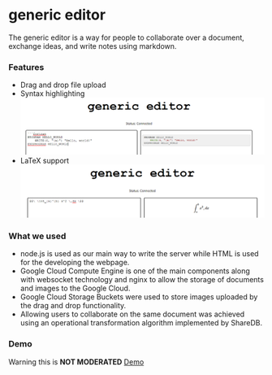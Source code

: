 # generic editor

The generic editor is a way for people to collaborate over a document, exchange ideas, and write notes using markdown.

### Features
- Drag and drop file upload
- Syntax highlighting
![demo screenshot](pictures/Syntax.png)
- LaTeX support
![demo screenshot](pictures/LaTeX.png)

### What we used
- node.js is used as our main way to write the server while HTML is used for the developing the webpage.
- Google Cloud Compute Engine is one of the main components along with websocket technology and nginx to allow the storage of documents
and images to the Google Cloud.
- Google Cloud Storage Buckets were used to store images uploaded by the drag and drop functionality.
- Allowing users to collaborate on the same document was achieved using an operational transformation algorithm implemented by ShareDB.

### Demo
Warning this is **NOT MODERATED** [Demo](aaaaaaaaaaaaaaaaaaaaaaaaaaaaaaaaaaaaaaaaaaaaaaaaaaaaaaaaaaaaaaa.tech/?id=demo)
